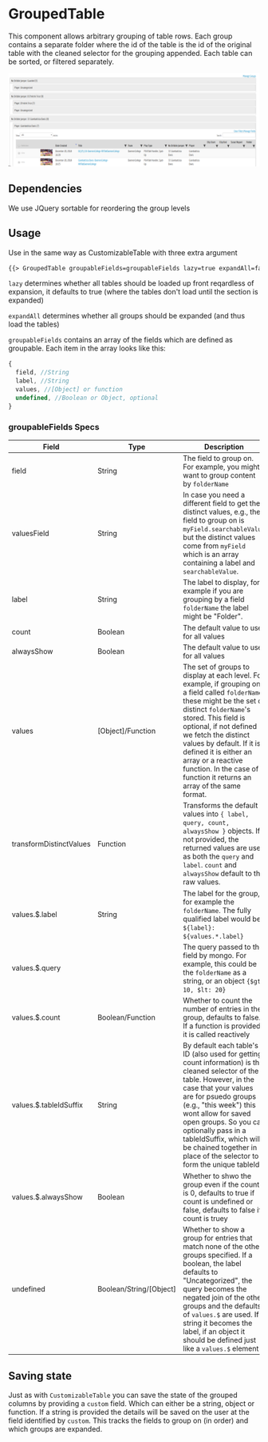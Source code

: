 # GroupedTable

This component allows arbitrary grouping of table rows. Each group contains a separate folder where the id of the table is the id of the original table with the cleaned selector for the grouping appended. Each table can be sorted, or filtered separately.

![An example of the grouped tables in action](./groupedTable2.png "Grouped Tables Example")


## Dependencies

We use JQuery sortable for reordering the group levels

## Usage

Use in the same way as CustomizableTable with three extra argument

```html
{{> GroupedTable groupableFields=groupableFields lazy=true expandAll=false ...}}
```

`lazy` determines whether all tables should be loaded up front reqardless of expansion, it defaults to true (where the tables don't load until the section is expanded)

`expandAll` determines whether all groups should be expanded (and thus load the tables)

`groupableFields` contains an array of the fields which are defined as groupable. Each item in the array looks like this:

```js
{
  field, //String
  label, //String
  values, //[Object] or function
  undefined, //Boolean or Object, optional
}
```

### groupableFields Specs

| Field | Type | Description | Default |
| - | - | - | - |
| field | String | The field to group on. For example, you might want to group content by `folderName` | Required |
| valuesField | String | In case you need a different field to get the distinct values, e.g., the field to group on is `myField.searchableValue` but the distinct values come from `myField` which is an array containing a label and `searchableValue`. | Optional |
| label | String | The label to display, for example if you are grouping by a field `folderName` the label might be "Folder". | Required |
| count | Boolean | The default value to use for all values | false |
| alwaysShow | Boolean | The default value to use for all values | Optional |
| values | [Object]/Function | The set of groups to display at each level. For example, if grouping on a field called `folderName` these might be the set of distinct `folderName`'s stored. This field is optional, if not defined we fetch the distinct values by default. If it is defined it is either an array or a reactive function. In the case of a function it returns an array of the same format. | Optional |
| transformDistinctValues | Function | Transforms the default values into `{ label, query, count, alwaysShow }` objects. If not provided, the returned values are used as both the `query` and `label`. `count` and `alwaysShow` default to the raw values. | Optional |
| values.$.label | String | The label for the group, for example the `folderName`. The fully qualified label would be `${label}: ${values.*.label}` | Required
| values.$.query | | The query passed to the field by mongo. For example, this could be the `folderName` as a string, or an object `{$gt: 10, $lt: 20}` | Required
| values.$.count | Boolean/Function | Whether to count the number of entries in the group, defaults to false. If a function is provided it is called reactively | false |
| values.$.tableIdSuffix | String | By default each table's ID (also used for getting count information) is the cleaned selector of the table. However, in the case that your values are for psuedo groups (e.g., "this week") this wont allow for saved open groups. So you can optionally pass in a tableIdSuffix, which will be chained together in place of the selector to form the unique tableId | Optional |
| values.$.alwaysShow | Boolean | Whether to shwo the group even if the count is 0, defaults to true if count is undefined or false, defaults to false if count is truey | Optional |
| undefined | Boolean/String/[Object] | Whether to show a group for entries that match none of the other groups specified. If a boolean, the label defaults to "Uncategorized", the query becomes the negated join of the other groups and the defaults of `values.$` are used. If a string it becomes the label, if an object it should be defined just like a `values.$` element | false

## Saving state

Just as with `CustomizableTable` you can save the state of the grouped columns by providing a `custom` field. Which can either be a string, object or function. If a string is provided the details will be saved on the user at the field identified by `custom`. This tracks the fields to group on (in order) and which groups are expanded.
